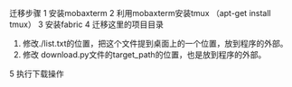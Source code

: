 迁移步骤
1 安装mobaxterm
2 利用mobaxterm安装tmux （apt-get install tmux）
3 安装fabric
4 迁移这里的项目目录
  1) 修改./list.txt的位置，把这个文件提到桌面上的一个位置，放到程序的外部。
  2) 修改 download.py文件的target_path的位置，也是放到程序的外部。

5 执行下载操作